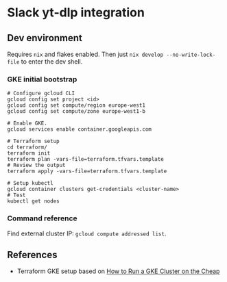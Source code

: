 # Slack yt-dlp integration

## Dev environment

Requires `nix` and flakes enabled. Then just `nix develop --no-write-lock-file` to enter the dev shell.

### GKE initial bootstrap

```shell
# Configure gcloud CLI
gcloud config set project <id>
gcloud config set compute/region europe-west1
gcloud config set compute/zone europe-west1-b

# Enable GKE.
gcloud services enable container.googleapis.com

# Terraform setup
cd terraform/
terraform init
terraform plan -vars-file=terraform.tfvars.template
# Review the output
terraform apply -vars-file=terraform.tfvars.template

# Setup kubectl
gcloud container clusters get-credentials <cluster-name>
# Test
kubectl get nodes
```

### Command reference

Find external cluster IP: `gcloud compute addressed list`.

## References

- Terraform GKE setup based on [How to Run a GKE Cluster on the Cheap](https://github.com/murphye/cheap-gke-cluster/)
